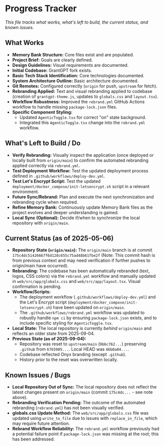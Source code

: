 # Progress Tracker

*This file tracks what works, what's left to build, the current status, and known issues.*

## What Works

*   **Memory Bank Structure:** Core files exist and are populated.
*   **Project Brief:** Goals are clearly defined.
*   **Design Guidelines:** Visual requirements are documented.
*   **Initial Codebase:** GrantGPT fork exists.
*   **Basic Tech Stack Identification:** Core technologies documented.
*   **System Architecture Outline:** Basic architecture documented.
*   **Git Remotes:** Configured correctly (`origin` for push, `upstream` for fetch).
*   **Rebranding Applied:** Text and visual rebranding applied to codebase (creation of `grantgpt-theme.js`, updates to `globals.css` and `layout.tsx`).
*   **Workflow Robustness:** Improved the `rebrand.yml` GitHub Actions workflow to handle missing `package-lock.json` files.
*   **Specific Component Styling:**
    *   Updated `AgenticToggle.tsx` for correct "on" state background.
    *   Integrated this `AgenticToggle.tsx` change into the `rebrand.yml` workflow.

## What's Left to Build / Do

*   **Verify Rebranding:** Visually inspect the application (once deployed or locally built from `origin/main`) to confirm the automated rebranding applied correctly via `rebrand.yml`.
*   **Test Deployment Workflow:** Test the updated deployment process defined in `.github/workflows/deploy-dev.yml`.
*   **Test Let's Encrypt Script:** Test the updated `deployment/docker_compose/init-letsencrypt.sh` script in a relevant environment.
*   **Future Sync/Rebrand:** Plan and execute the next synchronization and rebranding cycle when required.
*   **Refine Memory Bank:** Continuously update Memory Bank files as the project evolves and deeper understanding is gained.
*   **Local Sync (Optional):** Decide if/when to synchronize the local repository with `origin/main`.

## Current Status (as of 2025-05-06)

*   **Repository State (`origin/main`):** The `origin/main` branch is at commit `175c4dc51426667f6d128c655c75ad48b61fbe2f` (Note: This commit hash is from previous context and may need verification if further pushes to origin/main have occurred).
*   **Rebranding:** The codebase has been automatically rebranded (text, logos, CSS colors) via the `rebrand.yml` workflow and manually updated in `web/src/app/globals.css` and `web/src/app/layout.tsx`. Visual confirmation is pending.
*   **Workflow/Scripts:**
    *   The deployment workflow (`.github/workflows/deploy-dev.yml`) and the Let's Encrypt script (`deployment/docker_compose/init-letsencrypt.sh`) have been updated on `origin/main`.
    *   The `.github/workflows/rebrand.yml` workflow was updated to robustly handle `npm ci` by ensuring `package-lock.json` exists, and to include specific styling for `AgenticToggle.tsx`.
*   **Local State:** The local repository is currently *behind* `origin/main` and reflects an older state from 2025-09-04.
*   **Previous State (as of 2025-09-04):**
    *   Repository was reset to `upstream/main` (`9b6c762...`) preserving `.github` from `6765905...`. Local HEAD was `46b0a04...`.
    *   Codebase reflected Onyx branding (except `.github`).
    *   History prior to the reset was overwritten locally.

## Known Issues / Bugs

*   **Local Repository Out of Sync:** The local repository does not reflect the latest changes present on `origin/main` (commit `175c4dc...` - see note above).
*   **Rebranding Verification Pending:** The outcome of the automated rebranding (`rebrand.yml`) has not been visually verified.
*   **globals.css Update Method:** The `web/src/app/globals.css` file was updated using `write_to_file` due to issues with `replace_in_file`, which may require future attention.
*   **Rebrand Workflow Reliability:** The `rebrand.yml` workflow previously had a potential failure point if `package-lock.json` was missing at the root; this has been addressed.

